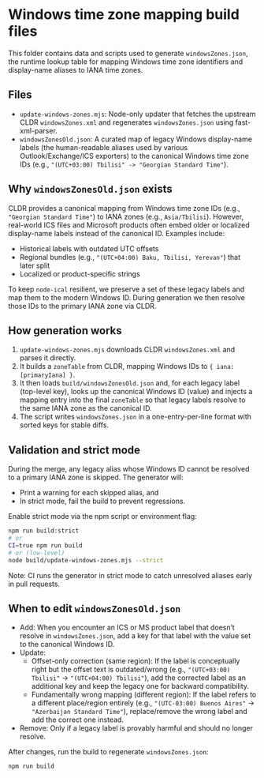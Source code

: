 # Windows time zone mapping build files

This folder contains data and scripts used to generate `windowsZones.json`, the runtime lookup table for mapping Windows time zone identifiers and display-name aliases to IANA time zones.

## Files

- `update-windows-zones.mjs`: Node-only updater that fetches the upstream CLDR `windowsZones.xml` and regenerates `windowsZones.json` using fast-xml-parser.
- `windowsZonesOld.json`: A curated map of legacy Windows display-name labels (the human-readable aliases used by various Outlook/Exchange/ICS exporters) to the canonical Windows time zone IDs (e.g., `"(UTC+03:00) Tbilisi" -> "Georgian Standard Time"`).

## Why `windowsZonesOld.json` exists

CLDR provides a canonical mapping from Windows time zone IDs (e.g., `"Georgian Standard Time"`) to IANA zones (e.g., `Asia/Tbilisi`). However, real-world ICS files and Microsoft products often embed older or localized display-name labels instead of the canonical ID. Examples include:

- Historical labels with outdated UTC offsets
- Regional bundles (e.g., `"(UTC+04:00) Baku, Tbilisi, Yerevan"`) that later split
- Localized or product-specific strings

To keep `node-ical` resilient, we preserve a set of these legacy labels and map them to the modern Windows ID. During generation we then resolve those IDs to the primary IANA zone via CLDR.

## How generation works

1. `update-windows-zones.mjs` downloads CLDR `windowsZones.xml` and parses it directly.
2. It builds a `zoneTable` from CLDR, mapping Windows IDs to `{ iana: [primaryIana] }`.
3. It then loads `build/windowsZonesOld.json` and, for each legacy label (top-level key), looks up the canonical Windows ID (value) and injects a mapping entry into the final `zoneTable` so that legacy labels resolve to the same IANA zone as the canonical ID.
4. The script writes `windowsZones.json` in a one-entry-per-line format with sorted keys for stable diffs.

## Validation and strict mode

During the merge, any legacy alias whose Windows ID cannot be resolved to a primary IANA zone is skipped. The generator will:

- Print a warning for each skipped alias, and
- In strict mode, fail the build to prevent regressions.

Enable strict mode via the npm script or environment flag:

```bash
npm run build:strict
# or
CI=true npm run build
# or (low-level)
node build/update-windows-zones.mjs --strict
```

Note: CI runs the generator in strict mode to catch unresolved aliases early in pull requests.

## When to edit `windowsZonesOld.json`

- Add: When you encounter an ICS or MS product label that doesn’t resolve in `windowsZones.json`, add a key for that label with the value set to the canonical Windows ID.
- Update:
	- Offset-only correction (same region): If the label is conceptually right but the offset text is outdated/wrong (e.g., `"(UTC+03:00) Tbilisi"` → `"(UTC+04:00) Tbilisi"`), add the corrected label as an additional key and keep the legacy one for backward compatibility.
	- Fundamentally wrong mapping (different region): If the label refers to a different place/region entirely (e.g., `"(UTC-03:00) Buenos Aires"` → `"Azerbaijan Standard Time"`), replace/remove the wrong label and add the correct one instead.
- Remove: Only if a legacy label is provably harmful and should no longer resolve.

After changes, run the build to regenerate `windowsZones.json`:

```bash
npm run build
```
